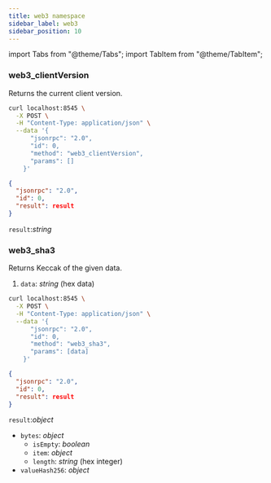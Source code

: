 ```yaml
---
title: web3 namespace
sidebar_label: web3
sidebar_position: 10
---
```


import Tabs from "@theme/Tabs";
import TabItem from "@theme/TabItem";

### web3_clientVersion

Returns the current client version.

<Tabs>
<TabItem value="request" label="Request" default>

```bash
curl localhost:8545 \
  -X POST \
  -H "Content-Type: application/json" \
  --data '{
      "jsonrpc": "2.0",
      "id": 0,
      "method": "web3_clientVersion",
      "params": []
    }'
```

</TabItem>
<TabItem value="response" label="Response">

```json
{
  "jsonrpc": "2.0",
  "id": 0,
  "result": result
}
```

`result`:*string*

</TabItem>
</Tabs>

### web3_sha3

Returns Keccak of the given data.

<Tabs>
<TabItem value="params" label="Parameters">

1. `data`: *string* (hex data)


</TabItem>
<TabItem value="request" label="Request" default>

```bash
curl localhost:8545 \
  -X POST \
  -H "Content-Type: application/json" \
  --data '{
      "jsonrpc": "2.0",
      "id": 0,
      "method": "web3_sha3",
      "params": [data]
    }'
```

</TabItem>
<TabItem value="response" label="Response">

```json
{
  "jsonrpc": "2.0",
  "id": 0,
  "result": result
}
```

`result`:*object*
  - `bytes`: *object*
    - `isEmpty`: *boolean*
    - `item`: *object*
    - `length`: *string* (hex integer)
  - `valueHash256`: *object*

</TabItem>
</Tabs>

